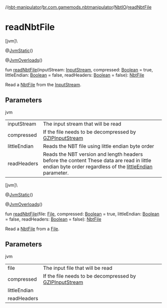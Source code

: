 //[nbt-manipulator](../../../index.md)/[br.com.gamemods.nbtmanipulator](../index.md)/[NbtIO](index.md)/[readNbtFile](read-nbt-file.md)

# readNbtFile

[jvm]\

@[JvmStatic](https://kotlinlang.org/api/latest/jvm/stdlib/kotlin.jvm/-jvm-static/index.html)()

@[JvmOverloads](https://kotlinlang.org/api/latest/jvm/stdlib/kotlin.jvm/-jvm-overloads/index.html)()

fun [readNbtFile](read-nbt-file.md)(inputStream: [InputStream](https://docs.oracle.com/javase/8/docs/api/java/io/InputStream.html), compressed: [Boolean](https://kotlinlang.org/api/latest/jvm/stdlib/kotlin/-boolean/index.html) = true, littleEndian: [Boolean](https://kotlinlang.org/api/latest/jvm/stdlib/kotlin/-boolean/index.html) = false, readHeaders: [Boolean](https://kotlinlang.org/api/latest/jvm/stdlib/kotlin/-boolean/index.html) = false): [NbtFile](../-nbt-file/index.md)

Read a [NbtFile](../-nbt-file/index.md) from the [InputStream](https://docs.oracle.com/javase/8/docs/api/java/io/InputStream.html).

## Parameters

jvm

| | |
|---|---|
| inputStream | The input stream that will be read |
| compressed | If the file needs to be decompressed by [GZIPInputStream](https://docs.oracle.com/javase/8/docs/api/java/util/zip/GZIPInputStream.html) |
| littleEndian | Reads the NBT file using little endian byte order |
| readHeaders | Reads the NBT version and length headers before the content These data are read in little endian byte order regardless of the [littleEndian](read-nbt-file.md) parameter. |

[jvm]\

@[JvmStatic](https://kotlinlang.org/api/latest/jvm/stdlib/kotlin.jvm/-jvm-static/index.html)()

@[JvmOverloads](https://kotlinlang.org/api/latest/jvm/stdlib/kotlin.jvm/-jvm-overloads/index.html)()

fun [readNbtFile](read-nbt-file.md)(file: [File](https://docs.oracle.com/javase/8/docs/api/java/io/File.html), compressed: [Boolean](https://kotlinlang.org/api/latest/jvm/stdlib/kotlin/-boolean/index.html) = true, littleEndian: [Boolean](https://kotlinlang.org/api/latest/jvm/stdlib/kotlin/-boolean/index.html) = false, readHeaders: [Boolean](https://kotlinlang.org/api/latest/jvm/stdlib/kotlin/-boolean/index.html) = false): [NbtFile](../-nbt-file/index.md)

Read a [NbtFile](../-nbt-file/index.md) from a [File](https://docs.oracle.com/javase/8/docs/api/java/io/File.html).

## Parameters

jvm

| | |
|---|---|
| file | The input file that will be read |
| compressed | If the file needs to be decompressed by [GZIPInputStream](https://docs.oracle.com/javase/8/docs/api/java/util/zip/GZIPInputStream.html) |
| littleEndian |  |
| readHeaders |  |
